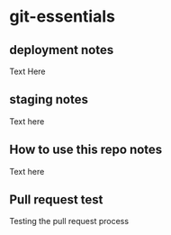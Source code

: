 # git-essentials

## deployment notes
Text Here

## staging notes
Text here

## How to use this repo notes
Text here

## Pull request test
Testing the pull request process